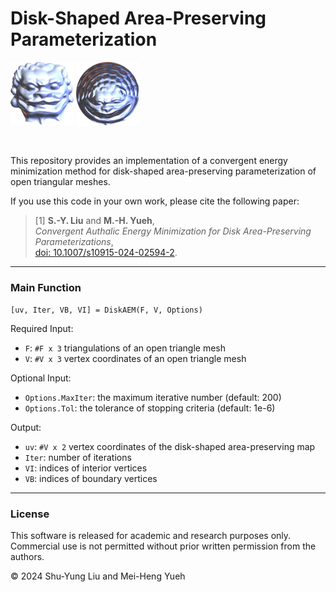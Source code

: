 <h1 align="left"> Disk-Shaped Area-Preserving Parameterization</h1>

<p align="left">
  <img src="Lion_M.png" width="20%" />
  <img src="Lion_uv.png" width="20%" />
</p>

<br clear="both" />

This repository provides an implementation of a convergent energy minimization method for disk-shaped area-preserving parameterization of open triangular meshes.

If you use this code in your own work, please cite the following paper:

> [1] **S.-Y. Liu** and **M.-H. Yueh**,  
> *Convergent Authalic Energy Minimization for Disk Area-Preserving Parameterizations*,  
> [doi: 10.1007/s10915-024-02594-2](https://doi.org/10.1007/s10915-024-02594-2).



---

### Main Function
`[uv, Iter, VB, VI] = DiskAEM(F, V, Options)`

Required Input:
* `F`: `#F x 3` triangulations of an open triangle mesh
* `V`: `#V x 3` vertex coordinates of an open triangle mesh

Optional Input:
* `Options.MaxIter`: the maximum iterative number (default: 200)
* `Options.Tol`: the tolerance of stopping criteria (default: 1e-6)

Output:
* `uv`: `#V x 2` vertex coordinates of the disk-shaped area-preserving map
* `Iter`: number of iterations
* `VI`: indices of interior vertices
* `VB`: indices of boundary vertices


---

### License

This software is released for academic and research purposes only.  
Commercial use is not permitted without prior written permission from the authors.

© 2024 Shu-Yung Liu and Mei-Heng Yueh
